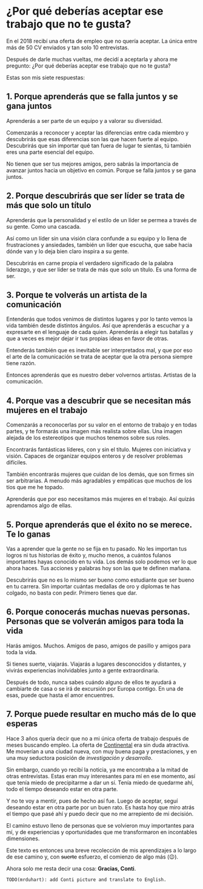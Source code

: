 # ¿Por qué deberías aceptar ese trabajo que no te gusta?

<!-- Intro -->
En el 2018 recibí una oferta de empleo que no quería aceptar. La única entre más de 50 CV enviados y tan solo 10 entrevistas.

Después de darle muchas vueltas, me decidí a aceptarla y ahora me pregunto: ¿Por qué deberías aceptar ese trabajo que no te gusta?

Estas son mis siete respuestas:

<!-- Equipo -->
## 1. Porque aprenderás que se falla juntos y se gana juntos

Aprenderás a ser parte de un equipo y a valorar su diversidad.

Comenzarás a reconocer y aceptar las diferencias entre cada miembro y descubrirás que esas diferencias son las que hacen fuerte al equipo. Descubrirás que sin importar qué tan fuera de lugar te sientas, tú también eres una parte esencial del equipo.

No tienen que ser tus mejores amigos, pero sabrás la importancia de avanzar juntos hacia un objetivo en común. Porque se falla juntos y se gana juntos.

<!-- Liderazgo -->
## 2. Porque descubrirás que ser líder se trata de más que solo un título

Aprenderás que la personalidad y el estilo de un líder se permea a través de su gente. Como una cascada.

Así como un líder sin una visión clara confunde a su equipo y lo llena de frustraciones y ansiedades, también un líder que escucha, que sabe hacia dónde van y lo deja bien claro inspira a su gente.

Descubrirás en carne propia el verdadero significado de la palabra liderazgo, y que ser líder se trata de más que solo un título. Es una forma de ser.

<!-- Paciencia y comunicación -->
## 3. Porque te volverás un artista de la comunicación

Entenderás que todos venimos de distintos lugares y por lo tanto vemos la vida también desde distintos ángulos. Así que aprenderás a escuchar y a expresarte en el lenguaje de cada quien. Aprenderás a elegir tus batallas y que a veces es mejor dejar ir tus propias ideas en favor de otras.

Entenderás también que es inevitable ser interpretados mal, y que por eso el arte de la comunicación se trata de aceptar que la otra persona siempre tiene razón.

Entonces aprenderás que es nuestro deber volvernos artistas. Artistas de la comunicación.

<!-- Mujeres -->
## 4. Porque vas a descubrir que se necesitan más mujeres en el trabajo

Comenzarás a reconocerlas por su valor en el entorno de trabajo y en todas partes, y te formarás una imagen más realista sobre ellas. Una imagen alejada de los estereotipos que muchos tenemos sobre sus roles.

Encontrarás fantásticas líderes, con y sin el título. Mujeres con iniciativa y visión. Capaces de organizar equipos enteros y de resolver problemas difíciles.

También encontrarás mujeres que cuidan de los demás, que son firmes sin ser arbitrarias. A menudo más agradables y empáticas que muchos de los tíos que me he topado.

Aprenderás que por eso necesitamos más mujeres en el trabajo. Así quizás aprendamos algo de ellas.

<!-- Give, don’t ask -->
## 5. Porque aprenderás que el éxito no se merece. Te lo ganas

Vas a aprender que la gente no se fija en tu pasado. No les importan tus logros ni tus historias de éxito y, mucho menos, a cuántos fulanos importantes hayas conocido en tu vida. Los demás solo podemos ver lo que ahora haces. Tus acciones y palabras hoy son las que te definen mañana.

Descubrirás que no es lo mismo ser bueno como estudiante que ser bueno en tu carrera. Sin importar cuántas medallas de oro y diplomas te has colgado, no basta con pedir. Primero tienes que dar.

<!-- Amigos -->
## 6. Porque conocerás muchas nuevas personas. Personas que se volverán amigos para toda la vida

Harás amigos. Muchos. Amigos de paso, amigos de pasillo y amigos para toda la vida.

Si tienes suerte, viajarás. Viajarás a lugares desconocidos y distantes, y vivirás experiencias inolvidables junto a gente extraordinaria.

Después de todo, nunca sabes cuándo alguno de ellos te ayudará a cambiarte de casa o se irá de excursión por Europa contigo. En una de esas, puede que hasta el amor encuentres.

<!-- Remate -->
## 7. Porque puede resultar en mucho más de lo que esperas

Hace 3 años quería decir que no a mi única oferta de trabajo después de meses buscando empleo. La oferta de [Continental](https://www.continental-jobs.com/) era sin duda atractiva. Me moverían a una ciudad nueva, con muy buena paga y prestaciones, y en una muy seductora posición de _investigación y desarrollo_.

Sin embargo, cuando yo recibí la noticia, ya me encontraba a la mitad de otras entrevistas. Estas eran muy interesantes para mí en ese momento, así que tenía miedo de precipitarme a dar un sí. Tenía miedo de quedarme ahí, todo el tiempo deseando estar en otra parte.

Y no te voy a mentir, pues de hecho así fue. Luego de aceptar, seguí deseando estar en otra parte por un buen rato. Es hasta hoy que miro atrás el tiempo que pasé ahí y puedo decir que no me arrepiento de mi decisión.

El camino estuvo lleno de personas que se volvieron muy importantes para mí, y de experiencias y oportunidades que me transformaron en incontables dimensiones.

Este texto es entonces una breve recolección de mis aprendizajes a lo largo de ese camino y, con ~~suerte~~ esfuerzo, el comienzo de algo más (😉).

Ahora solo me resta decir una cosa: **Gracias, Conti**.

`TODO(mrduhart): add Conti picture and translate to English.`
